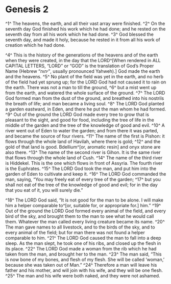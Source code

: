 # Genesis 2

^1^ The heavens, the earth, and all their vast array were finished.
^2^ On the seventh day God finished his work which he had done; and he rested on the seventh day from all his work which he had done.
^3^ God blessed the seventh day, and made it holy, because he rested in it from all his work of creation which he had done.

^4^ This is the history of the generations of the heavens and of the earth when they were created, in the day that the LORD^[When rendered in ALL CAPITAL LETTERS, “LORD” or “GOD” is the translation of God’s Proper Name (Hebrew “יהוה”, usually pronounced Yahweh).] God made the earth and the heavens.
^5^ No plant of the field was yet in the earth, and no herb of the field had yet sprung up; for the LORD God had not caused it to rain on the earth. There was not a man to till the ground,
^6^ but a mist went up from the earth, and watered the whole surface of the ground.
^7^ The LORD God formed man from the dust of the ground, and breathed into his nostrils the breath of life; and man became a living soul.
^8^ The LORD God planted a garden eastward, in Eden, and there he put the man whom he had formed.
^9^ Out of the ground the LORD God made every tree to grow that is pleasant to the sight, and good for food, including the tree of life in the middle of the garden and the tree of the knowledge of good and evil.
^10^ A river went out of Eden to water the garden; and from there it was parted, and became the source of four rivers.
^11^ The name of the first is Pishon: it flows through the whole land of Havilah, where there is gold;
^12^ and the gold of that land is good. Bdellium^[or, aromatic resin] and onyx stone are also there.
^13^ The name of the second river is Gihon. It is the same river that flows through the whole land of Cush.
^14^ The name of the third river is Hiddekel. This is the one which flows in front of Assyria. The fourth river is the Euphrates.
^15^ The LORD God took the man, and put him into the garden of Eden to cultivate and keep it.
^16^ The LORD God commanded the man, saying, “You may freely eat of every tree of the garden;
^17^ but you shall not eat of the tree of the knowledge of good and evil; for in the day that you eat of it, you will surely die.”

^18^ The LORD God said, “It is not good for the man to be alone. I will make him a helper comparable to^[or, suitable for, or appropriate for.] him.”
^19^ Out of the ground the LORD God formed every animal of the field, and every bird of the sky, and brought them to the man to see what he would call them. Whatever the man called every living creature became its name.
^20^ The man gave names to all livestock, and to the birds of the sky, and to every animal of the field; but for man there was not found a helper comparable to him.
^21^ The LORD God caused the man to fall into a deep sleep. As the man slept, he took one of his ribs, and closed up the flesh in its place.
^22^ The LORD God made a woman from the rib which he had taken from the man, and brought her to the man.
^23^ The man said, “This is now bone of my bones, and flesh of my flesh. She will be called ‘woman,’ because she was taken out of Man.”
^24^ Therefore a man will leave his father and his mother, and will join with his wife, and they will be one flesh.
^25^ The man and his wife were both naked, and they were not ashamed.